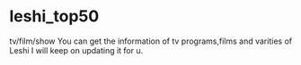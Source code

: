 # leshi_top50
tv/film/show
You can get the information of tv programs,films and varities of Leshi
I will keep on updating it for u.
